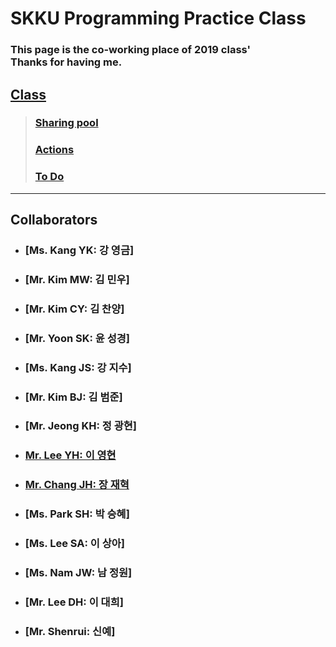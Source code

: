 # SKKU Programming Practice Class
### This page is the co-working place of 2019 class'<br> Thanks for having me.

## [Class](https://github.com/hochae2018/Java-program-practice-2019/projects/1)

> ### [Sharing pool](https://github.com/hochae2018/Java-program-practice-2019/projects/1#column-4815383)
> ### [Actions](https://github.com/hochae2018/Java-program-practice-2019/projects/1#column-4765584)
> ### [To Do](https://github.com/hochae2018/Java-program-practice-2019/projects/1#column-4765575)
------


## Collaborators
- ### [Ms. Kang YK: 강 영금]
- ### [Mr. Kim MW: 김 민우]
- ### [Mr. Kim CY: 김 찬양]
- ### [Mr. Yoon SK: 윤 성경]
- ### [Ms. Kang JS: 강 지수]
- ### [Mr. Kim BJ: 김 범준]
- ### [Mr. Jeong KH: 정 광현]
- ### [Mr. Lee YH: 이 영현](https://younghyundev.github.io/javapractice/)
- ### [Mr. Chang JH: 장 재혁](https://github.com/jaehchangSCSC/JavaClass)
- ### [Ms. Park SH: 박 승혜]
- ### [Ms. Lee SA: 이 상아]
- ### [Ms. Nam JW: 남 정원]
- ### [Mr. Lee DH: 이 대희]
- ### [Mr. Shenrui: 신예]
                     

